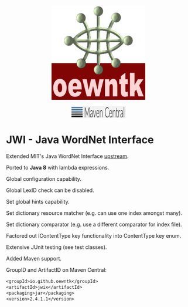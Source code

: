 <!--suppress HtmlDeprecatedAttribute -->
<p align="center">
<img width="256" alt="oewntk" height="256" src="images/oewntk.png">
</p>
<!--suppress HtmlDeprecatedAttribute -->
<p align="center">
<img width="150" alt="mavencentral" src="images/mavencentral.png">
</p>

# JWI - Java WordNet Interface

Extended MIT's Java WordNet Interface [upstream](https://projects.csail.mit.edu/jwi/).

Ported to **Java 8** with lambda expressions.

Global configuration capability.

Global LexID check can be disabled.

Set global hints capability.

Set dictionary resource matcher (e.g. can use one index amongst many).

Set dictionary comparator (e.g. use a different comparator for index file).

Factored out IContentType key functionality into ContentType key enum.

Extensive JUnit testing (see test classes).

Added Maven support.

GroupID and ArtifactID on Maven Central:

	<groupId>io.github.oewntk</groupId>
	<artifactId>jwix</artifactId>
	<packaging>jar</packaging>
	<version>2.4.1.1</version>